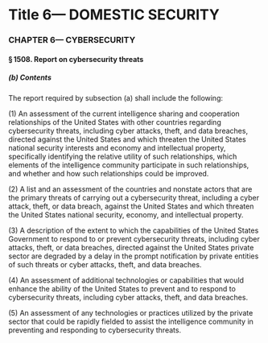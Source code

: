 
# Title 6— DOMESTIC SECURITY
### CHAPTER 6— CYBERSECURITY
#### § 1508. Report on cybersecurity threats
##### (b) Contents

The report required by subsection (a) shall include the following:

(1) An assessment of the current intelligence sharing and cooperation relationships of the United States with other countries regarding cybersecurity threats, including cyber attacks, theft, and data breaches, directed against the United States and which threaten the United States national security interests and economy and intellectual property, specifically identifying the relative utility of such relationships, which elements of the intelligence community participate in such relationships, and whether and how such relationships could be improved.

(2) A list and an assessment of the countries and nonstate actors that are the primary threats of carrying out a cybersecurity threat, including a cyber attack, theft, or data breach, against the United States and which threaten the United States national security, economy, and intellectual property.

(3) A description of the extent to which the capabilities of the United States Government to respond to or prevent cybersecurity threats, including cyber attacks, theft, or data breaches, directed against the United States private sector are degraded by a delay in the prompt notification by private entities of such threats or cyber attacks, theft, and data breaches.

(4) An assessment of additional technologies or capabilities that would enhance the ability of the United States to prevent and to respond to cybersecurity threats, including cyber attacks, theft, and data breaches.

(5) An assessment of any technologies or practices utilized by the private sector that could be rapidly fielded to assist the intelligence community in preventing and responding to cybersecurity threats.
